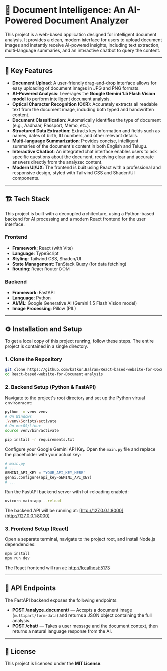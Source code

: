 # 📄 Document Intelligence: An AI-Powered Document Analyzer

This project is a web-based application designed for intelligent document analysis. It provides a clean, modern interface for users to upload document images and instantly receive AI-powered insights, including text extraction, multi-language summaries, and an interactive chatbot to query the content.

---

## 🚀 Key Features

* **Document Upload**: A user-friendly drag-and-drop interface allows for easy uploading of document images in JPG and PNG formats.
* **AI-Powered Analysis**: Leverages the **Google Gemini 1.5 Flash Vision model** to perform intelligent document analysis.
* **Optical Character Recognition (OCR)**: Accurately extracts all readable text from the document image, including both typed and handwritten content.
* **Document Classification**: Automatically identifies the type of document (e.g., Aadhaar, Passport, Memo, etc.).
* **Structured Data Extraction**: Extracts key information and fields such as names, dates of birth, ID numbers, and other relevant details.
* **Multi-language Summarization**: Provides concise, intelligent summaries of the document's content in both English and Telugu.
* **Interactive Chatbot**: An integrated chat interface enables users to ask specific questions about the document, receiving clear and accurate answers directly from the analyzed content.
* **Modern UI/UX**: The frontend is built using React with a professional and responsive design, styled with Tailwind CSS and Shadcn/UI components.

---

## 🏗️ Tech Stack

This project is built with a decoupled architecture, using a Python-based backend for AI processing and a modern React frontend for the user interface.

### Frontend

* **Framework**: React (with Vite)
* **Language**: TypeScript
* **Styling**: Tailwind CSS, Shadcn/UI
* **State Management**: TanStack Query (for data fetching)
* **Routing**: React Router DOM

### Backend

* **Framework**: FastAPI
* **Language**: Python
* **AI/ML**: Google Generative AI (Gemini 1.5 Flash Vision model)
* **Image Processing**: Pillow (PIL)

---

## ⚙️ Installation and Setup

To get a local copy of this project running, follow these steps. The entire project is contained in a single directory.

### 1. Clone the Repository

```bash
git clone https://github.com/katkuriBalram/React-based-website-for-Document-analysis.git
cd React-based-website-for-Document-analysis
```

### 2. Backend Setup (Python & FastAPI)

Navigate to the project's root directory and set up the Python virtual environment:

```bash
python -m venv venv
# On Windows
.\venv\Scripts\activate
# On macOS/Linux
source venv/bin/activate

pip install -r requirements.txt
```

Configure your Google Gemini API Key. Open the `main.py` file and replace the placeholder with your actual key:

```python
# main.py
# ...
GEMINI_API_KEY = "YOUR_API_KEY_HERE"
genai.configure(api_key=GEMINI_API_KEY)
# ...
```

Run the FastAPI backend server with hot-reloading enabled:

```bash
uvicorn main:app --reload
```

The backend API will be running at: [http://127.0.0.1:8000](http://127.0.0.1:8000)

### 3. Frontend Setup (React)

Open a separate terminal, navigate to the project root, and install Node.js dependencies:

```bash
npm install
npm run dev
```

The React frontend will run at: [http://localhost:5173](http://localhost:5173)

---

## 📌 API Endpoints

The FastAPI backend exposes the following endpoints:

* **POST /analyze\_document/** — Accepts a document image (`multipart/form-data`) and returns a JSON object containing the full analysis.
* **POST /chat/** — Takes a user message and the document context, then returns a natural language response from the AI.

---

## 📜 License

This project is licensed under the **MIT License**.
